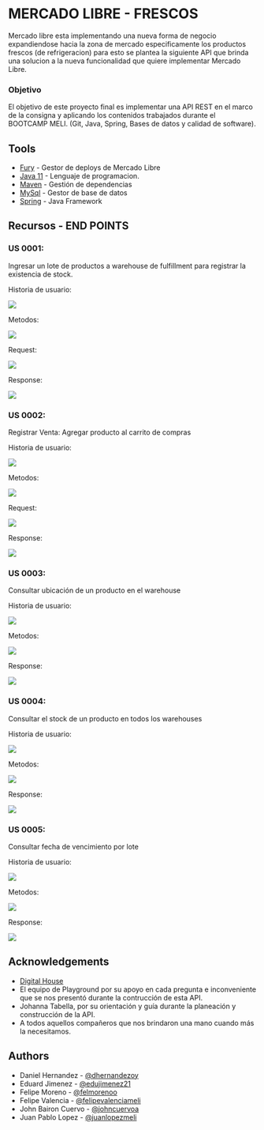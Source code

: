 
# MERCADO LIBRE - FRESCOS

Mercado libre esta implementando una nueva forma de negocio expandiendose hacia la zona de mercado especificamente los productos frescos (de refrigeracion) para esto se plantea la siguiente API que brinda una solucion a la nueva funcionalidad que quiere implementar Mercado Libre.

### Objetivo
El objetivo de este proyecto final es implementar una API REST en el marco de la consigna y aplicando los contenidos trabajados durante el BOOTCAMP MELI. (Git, Java, Spring, Bases de datos y calidad de software).




## Tools
- [Fury](https://web.furycloud.io/) -  Gestor de deploys de Mercado Libre
- [Java 11](https://www.java.com/es/) - Lenguaje de programacion.
- [Maven](https://maven.apache.org/) - Gestión de dependencias
- [MySql](https://www.mysql.com/) - Gestor de base de datos
- [Spring](https://spring.io/) - Java Framework


## Recursos - END POINTS
### US 0001: 
Ingresar un lote de productos a warehouse de fulfillment para registrar la existencia de stock.


Historia de usuario:

![](resources/us1/1.png)

Metodos:

![](resources/us1/2.png)

Request:

![](resources/us1/3.png)

Response:

![](resources/us1/4.png)


### US 0002:

Registrar Venta: Agregar producto al carrito de compras



Historia de usuario:

![](resources/us2/1.png)

Metodos:

![](resources/us2/2.png)

Request:

![](resources/us2/3.png)

Response:

![](resources/us2/4.png)



### US 0003:

Consultar ubicación de un producto en el warehouse


Historia de usuario:

![](resources/us3/1.png)

Metodos:

![](resources/us3/2.png)

Response:

![](resources/us3/3.png)



### US 0004:

Consultar el stock de un producto en todos los warehouses



Historia de usuario:

![](resources/us4/1.png)

Metodos:

![](resources/us4/2.png)


Response:

![](resources/us4/3.png)



### US 0005:

Consultar fecha de vencimiento por lote


Historia de usuario:

![](resources/us5/1.png)

Metodos:

![](resources/us5/2.png)


Response:

![](resources/us5/3.png)


## Acknowledgements

 - [Digital House](https://www.digitalhouse.com/)
 - El equipo de Playground por su apoyo en cada pregunta e inconveniente que se nos presentó durante la contrucción de esta API.
 - Johanna Tabella, por su orientación y guía durante la planeación y construcción de la API.
 - A todos aquellos compañeros que nos brindaron una mano cuando más la necesitamos.
## Authors
- Daniel Hernandez - [@dhernandezoy](https://www.github.com/dhernandezoy)
- Eduard Jimenez - [@edujimenez21](https://www.github.com/edujimenez21)
- Felipe Moreno - [@felmorenoo](https://www.github.com/felmorenoo)
- Felipe Valencia - [@felipevalenciameli](https://www.github.com/felipevalenciameli)
- John Bairon Cuervo - [@johncuervoa](https://www.github.com/johncuervoa)
- Juan Pablo Lopez - [@juanlopezmeli](https://www.github.com/juanlopezmeli)



